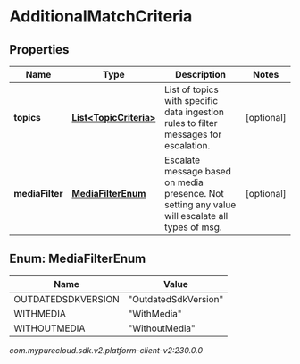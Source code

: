 # AdditionalMatchCriteria


## Properties

| Name | Type | Description | Notes |
| ------------ | ------------- | ------------- | ------------- |
| **topics** | [**List&lt;TopicCriteria&gt;**](TopicCriteria) | List of topics with specific data ingestion rules to filter messages for escalation. |  [optional] |
| **mediaFilter** | [**MediaFilterEnum**](#Enum--MediaFilterEnum) | Escalate message based on media presence. Not setting any value will escalate all types of msg. |  [optional] |


## Enum: MediaFilterEnum

| Name | Value |
| ---- | ----- |
| OUTDATEDSDKVERSION | &quot;OutdatedSdkVersion&quot; | 
| WITHMEDIA | &quot;WithMedia&quot; | 
| WITHOUTMEDIA | &quot;WithoutMedia&quot; | 




_com.mypurecloud.sdk.v2:platform-client-v2:230.0.0_
